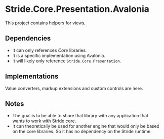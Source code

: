 # Stride.Core.Presentation.Avalonia

This project contains helpers for views.

## Dependencies

* It can only references *Core* libraries.
* It is a specific implementation using Avalonia.
* It will likely only reference `Stride.Core.Presentation`.

## Implementations

Value converters, markup extensions and custom controls are here.

## Notes

* The goal is to be able to share that library with any application that wants to work with Stride core.
* It can theoretically be used for another engine that would only be based on the core libraries.
  So it has no dependency on the Stride runtime.

